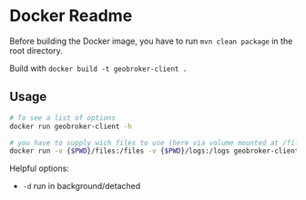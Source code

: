 # Docker Readme

Before building the Docker image, you have to run `mvn clean package` in the root directory.

Build with `docker build -t geobroker-client .`

## Usage

```bash
# To see a list of options
docker run geobroker-client -h

# you have to supply wich files to use (here via volume mounted at /files)
docker run -v {$PWD}/files:/files -v {$PWD}/logs:/logs geobroker-client -d /files
```

Helpful options:
- `-d` run in background/detached
